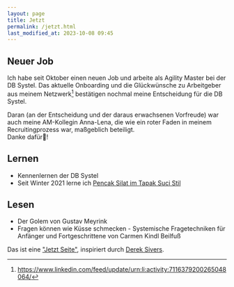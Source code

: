 ```yaml
---
layout: page
title: Jetzt
permalink: /jetzt.html
last_modified_at: 2023-10-08 09:45
---
```

## Neuer Job

Ich habe seit Oktober einen neuen Job und arbeite als Agility Master 
bei der DB Systel. 
Das aktuelle Onboarding und die Glückwünsche zu Arbeitgeber aus meinem Netzwerk[^in]
bestätigen nochmal meine Entscheidung für die DB Systel.

Daran (an der Entscheidung und der daraus erwachsenen Vorfreude) 
war auch meine AM-Kollegin Anna-Lena, 
die wie ein roter Faden in meinem Recruitingprozess war, maßgeblich beteiligt.   
Danke dafür🙏!


## Lernen

- Kennenlernen der DB Systel
- Seit Winter 2021 lerne ich [Pencak Silat im Tapak Suci Stil](/thema/pencak-silat/)

## Lesen

- Der Golem von Gustav Meyrink
- Fragen können wie Küsse schmecken - 
Systemische Fragetechniken für Anfänger und Fortgeschrittene
von Carmen Kindl Beilfuß

Das ist eine ["Jetzt Seite"](https://nownownow.com/about), 
inspiriert durch [Derek Sivers](https://sive.rs/).   

[^in]: <https://www.linkedin.com/feed/update/urn:li:activity:7116379200265048064/>
